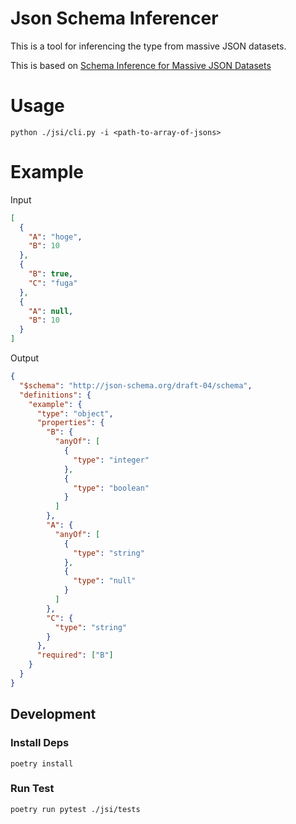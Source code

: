 <!-- @format -->

# Json Schema Inferencer

This is a tool for inferencing the type from massive JSON datasets.

This is based on [Schema Inference for Massive JSON Datasets](https://openproceedings.org/2017/conf/edbt/paper-62.pdf)

# Usage

```
python ./jsi/cli.py -i <path-to-array-of-jsons>
```

# Example

Input

```json
[
  {
    "A": "hoge",
    "B": 10
  },
  {
    "B": true,
    "C": "fuga"
  },
  {
    "A": null,
    "B": 10
  }
]
```

Output

```json
{
  "$schema": "http://json-schema.org/draft-04/schema",
  "definitions": {
    "example": {
      "type": "object",
      "properties": {
        "B": {
          "anyOf": [
            {
              "type": "integer"
            },
            {
              "type": "boolean"
            }
          ]
        },
        "A": {
          "anyOf": [
            {
              "type": "string"
            },
            {
              "type": "null"
            }
          ]
        },
        "C": {
          "type": "string"
        }
      },
      "required": ["B"]
    }
  }
}
```

## Development

### Install Deps

```
poetry install
```

### Run Test

```
poetry run pytest ./jsi/tests
```

